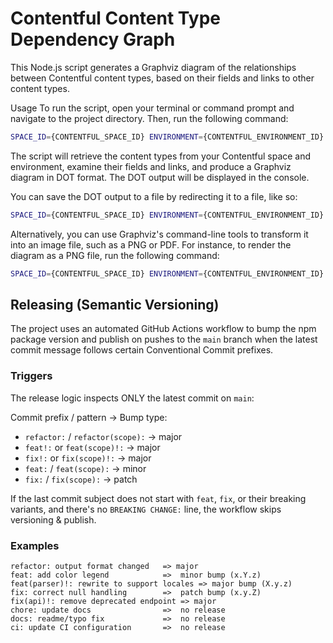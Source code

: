 # Contentful Content Type Dependency Graph

This Node.js script generates a Graphviz diagram of the relationships between Contentful content types, based on their fields and links to other content types.

Usage
To run the script, open your terminal or command prompt and navigate to the project directory. Then, run the following command:

```bash
SPACE_ID={CONTENTFUL_SPACE_ID} ENVIRONMENT={CONTENTFUL_ENVIRONMENT_ID} CONTENT_DELIVERY_ACCESS_TOKEN={CONTENTFUL_CONTENT_DELIVERY_API_ACCESS_TOKEN} npx generate-contentful-graph
```

The script will retrieve the content types from your Contentful space and environment, examine their fields and links, and produce a Graphviz diagram in DOT format. The DOT output will be displayed in the console.

You can save the DOT output to a file by redirecting it to a file, like so:

```bash
SPACE_ID={CONTENTFUL_SPACE_ID} ENVIRONMENT={CONTENTFUL_ENVIRONMENT_ID} CONTENT_DELIVERY_ACCESS_TOKEN={CONTENTFUL_CONTENT_DELIVERY_API_ACCESS_TOKEN} npx generate-contentful-graph > diagram.dot
```

Alternatively, you can use Graphviz's command-line tools to transform it into an image file, such as a PNG or PDF. For instance, to render the diagram as a PNG file, run the following command:

```bash
SPACE_ID={CONTENTFUL_SPACE_ID} ENVIRONMENT={CONTENTFUL_ENVIRONMENT_ID} CONTENT_DELIVERY_ACCESS_TOKEN={CONTENTFUL_CONTENT_DELIVERY_API_ACCESS_TOKEN} npx generate-contentful-graph | dot -Tsvg -o diagram.svg
```

## Releasing (Semantic Versioning)

The project uses an automated GitHub Actions workflow to bump the npm package version and publish on pushes to the `main` branch when the latest commit message follows certain Conventional Commit prefixes.

### Triggers

The release logic inspects ONLY the latest commit on `main`:

Commit prefix / pattern -> Bump type:

- `refactor:` / `refactor(scope):` -> major
- `feat!:` or `feat(scope)!:` -> major
- `fix!:` or `fix(scope)!:` -> major
- `feat:` / `feat(scope):` -> minor
- `fix:` / `fix(scope):` -> patch

If the last commit subject does not start with `feat`, `fix`, or their breaking variants, and there's no `BREAKING CHANGE:` line, the workflow skips versioning & publish.

### Examples

```
refactor: output format changed   => major
feat: add color legend            =>  minor bump (x.Y.z)
feat(parser)!: rewrite to support locales => major bump (X.y.z)
fix: correct null handling        =>  patch bump (x.y.Z)
fix(api)!: remove deprecated endpoint => major
chore: update docs                =>  no release
docs: readme/typo fix             =>  no release
ci: update CI configuration       =>  no release
```

